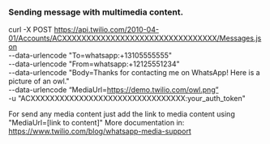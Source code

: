 ### Sending message with multimedia content.

curl -X POST https://api.twilio.com/2010-04-01/Accounts/ACXXXXXXXXXXXXXXXXXXXXXXXXXXXXXXXX/Messages.json \
--data-urlencode "To=whatsapp:+13105555555" \
--data-urlencode "From=whatsapp:+12125551234" \
--data-urlencode "Body=Thanks for contacting me on WhatsApp! Here is a picture of an owl." \
--data-urlencode “MediaUrl=https://demo.twilio.com/owl.png” \
-u "ACXXXXXXXXXXXXXXXXXXXXXXXXXXXXXXXX:your_auth_token"

For send any media content just add the link to media content using "MediaUrl=[link to content]"
More documentation in: https://www.twilio.com/blog/whatsapp-media-support

